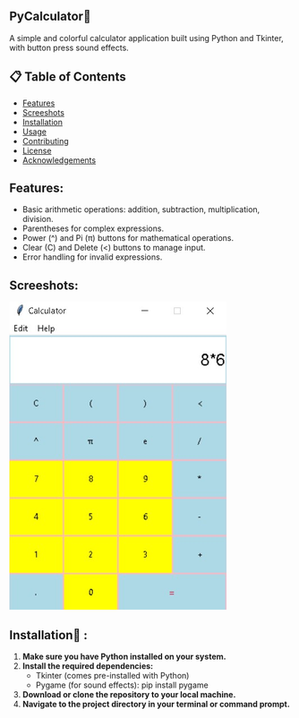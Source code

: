 ## PyCalculator🧮 

A simple and colorful calculator application built using Python and Tkinter, with button press sound effects.

## 📋 Table of Contents
- [Features](#features)
- [Screeshots](#Screenshots)
- [Installation](#installation)
- [Usage](#usage)
- [Contributing](#contributing)
- [License](#license)
- [Acknowledgements](#acknowledgements)

## Features:

- Basic arithmetic operations: addition, subtraction, multiplication, division.
- Parentheses for complex expressions.
- Power (^) and Pi (π) buttons for mathematical operations.
- Clear (C) and Delete (<) buttons to manage input.
- Error handling for invalid expressions.

## Screeshots:
![Application Demo](output1.jpg)

## Installation🔧 :

1. **Make sure you have Python installed on your system.**
2. **Install the required dependencies:**
     - Tkinter (comes pre-installed with Python)
     - Pygame (for sound effects): pip install pygame
3. **Download or clone the repository to your local machine.**
4. **Navigate to the project directory in your terminal or command prompt.**
